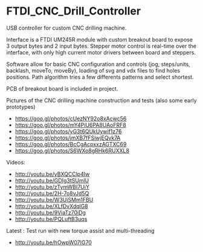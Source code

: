 # FTDI_CNC_Drill_Controller
USB controller for custom CNC drilling machine.

Interface is a FTDI UM245R module with custom breakout board to expose 3 output bytes and 2 input bytes.
Stepper motor control is real-time over the interface, with only high current motor drivers between board and steppers.

Software allow for basic CNC configuration and controls (jog, steps/units, backlash, moveTo, moveBy), loading of svg and vdx files to find holes positions.
Path algorithm tries a few differents patterns and select shortest.

PCB of breakout board is included in project.

Pictures of the CNC drilling machine construction and tests (also some early prototypes)
* https://goo.gl/photos/cUezNY92o8xAcwc56
* https://goo.gl/photos/mY4PiU6PA8UAoFRF8
* https://goo.gl/photos/yG3t6QUkUywif1z76
* https://goo.gl/photos/jmXB7fFSiwjEQvk7A
* https://goo.gl/photos/BcCgAcpxxzAGTXC69
* https://goo.gl/photos/S6WXo8gRHk6RUXXL8

Videos:
* http://youtu.be/yBXQCClp4Iw
* http://youtu.be/GDIg3tSUmlU
* http://youtu.be/zTymWBI7UiY
* http://youtu.be/2H-7o8vJd5Q
* http://youtu.be/W3UiSMm1FBU
* http://youtu.be/XLfDvXdqlG8
* http://youtu.be/9ViaTz70iDg
* http://youtu.be/PQLuftB3uqs

Latest : Test run with new torque assist and multi-threading
* http://youtu.be/hOwpW07IG70
